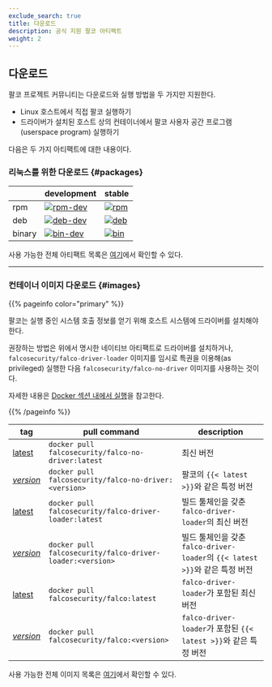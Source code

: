```yaml
---
exclude_search: true
title: 다운로드
description: 공식 지원 팔코 아티팩트
weight: 2
---
```


## 다운로드

팔코 프로젝트 커뮤니티는 다운로드와 실행 방법을 두 가지만 지원한다.

 - Linux 호스트에서 직접 팔코 실행하기
 - 드라이버가 설치된 호스트 상의 컨테이너에서 팔코 사용자 공간 프로그램(userspace program) 실행하기

다음은 두 가지 아티팩트에 대한 내용이다.

### 리눅스를 위한 다운로드 {#packages}

|        | development                                                                                                                 | stable                                                                                                              |
|--------|-----------------------------------------------------------------------------------------------------------------------------|---------------------------------------------------------------------------------------------------------------------|
| rpm    | [![rpm-dev](https://img.shields.io/badge/dynamic/xml?color=%2300aec7&style=flat-square&label=Falco&query=substring-before%28substring-after%28%28%2F%2A%5Bname%28%29%3D%27ListBucketResult%27%5D%2F%2A%5Bname%28%29%3D%27Contents%27%5D%29%5Blast%28%29%5D%2F%2A%5Bname%28%29%3D%27Key%27%5D%2C%22falco-%22%29%2C%22.asc%22%29&url=https%3A%2F%2Ffalco-distribution.s3-eu-west-1.amazonaws.com%2F%3Fprefix%3Dpackages%2Frpm-dev%2Ffalco-)][1] | [![rpm](https://img.shields.io/badge/dynamic/xml?color=%2300aec7&style=flat-square&label=Falco&query=substring-before%28substring-after%28%28%2F%2A%5Bname%28%29%3D%27ListBucketResult%27%5D%2F%2A%5Bname%28%29%3D%27Contents%27%5D%29%5Blast%28%29%5D%2F%2A%5Bname%28%29%3D%27Key%27%5D%2C%22falco-%22%29%2C%22.asc%22%29&url=https%3A%2F%2Ffalco-distribution.s3-eu-west-1.amazonaws.com%2F%3Fprefix%3Dpackages%2Frpm%2Ffalco-)][2] |
| deb    | [![deb-dev](https://img.shields.io/badge/dynamic/xml?color=%2300aec7&style=flat-square&label=Falco&query=substring-before%28substring-after%28%28%2F%2A%5Bname%28%29%3D%27ListBucketResult%27%5D%2F%2A%5Bname%28%29%3D%27Contents%27%5D%29%5Blast%28%29%5D%2F%2A%5Bname%28%29%3D%27Key%27%5D%2C%22falco-%22%29%2C%22.asc%22%29&url=https%3A%2F%2Ffalco-distribution.s3-eu-west-1.amazonaws.com%2F%3Fprefix%3Dpackages%2Fdeb-dev%2Fstable%2Ffalco-)][3] | [![deb](https://img.shields.io/badge/dynamic/xml?color=%2300aec7&style=flat-square&label=Falco&query=substring-before%28substring-after%28%28%2F%2A%5Bname%28%29%3D%27ListBucketResult%27%5D%2F%2A%5Bname%28%29%3D%27Contents%27%5D%29%5Blast%28%29%5D%2F%2A%5Bname%28%29%3D%27Key%27%5D%2C%22falco-%22%29%2C%22.asc%22%29&url=https%3A%2F%2Ffalco-distribution.s3-eu-west-1.amazonaws.com%2F%3Fprefix%3Dpackages%2Fdeb%2Fstable%2Ffalco-)][4] |
| binary | [![bin-dev](https://img.shields.io/badge/dynamic/xml?color=%2300aec7&style=flat-square&label=Falco&query=substring-after%28%28%2F%2A%5Bname%28%29%3D%27ListBucketResult%27%5D%2F%2A%5Bname%28%29%3D%27Contents%27%5D%29%5Blast%28%29%5D%2F%2A%5Bname%28%29%3D%27Key%27%5D%2C%20%22falco-%22%29&url=https%3A%2F%2Ffalco-distribution.s3-eu-west-1.amazonaws.com%2F%3Fprefix%3Dpackages%2Fbin-dev%2Fx86_64%2Ffalco-)][5] | [![bin](https://img.shields.io/badge/dynamic/xml?color=%2300aec7&style=flat-square&label=Falco&query=substring-after%28%28%2F%2A%5Bname%28%29%3D%27ListBucketResult%27%5D%2F%2A%5Bname%28%29%3D%27Contents%27%5D%29%5Blast%28%29%5D%2F%2A%5Bname%28%29%3D%27Key%27%5D%2C%20%22falco-%22%29&url=https%3A%2F%2Ffalco-distribution.s3-eu-west-1.amazonaws.com%2F%3Fprefix%3Dpackages%2Fbin%2Fx86_64%2Ffalco-)][6] |


사용 가능한 전체 아티팩트 목록은 [여기](https://download.falco.org/?prefix=packages)에서 확인할 수 있다.

---

### 컨테이너 이미지 다운로드 {#images}

{{% pageinfo color="primary" %}}

팔코는 실행 중인 시스템 호출 정보를 얻기 위해 호스트 시스템에 드라이버를 설치해야 한다.

권장하는 방법은 위에서 명시한 네이티브 아티팩트로 드라이버를 설치하거나, `falcosecurity/falco-driver-loader` 이미지를 임시로 특권을 이용해(as privileged) 실행한 다음 `falcosecurity/falco-no-driver` 이미지를 사용하는 것이다.

자세한 내용은 [Docker 섹션 내에서 실행](https://falco.org/docs/getting-started/running/#docker)을 참고한다.

{{% /pageinfo %}}

|tag | pull command | description |
|----|----------|-----------------|
|[latest](https://hub.docker.com/r/falcosecurity/falco-no-driver/tags)| `docker pull falcosecurity/falco-no-driver:latest` | 최신 버전 |
|[*version*](https://hub.docker.com/r/falcosecurity/falco-no-driver/tags)| `docker pull falcosecurity/falco-no-driver:<version>` | 팔코의 `{{< latest >}}`와 같은 특정 버전 |
|[latest](https://hub.docker.com/r/falcosecurity/falco-driver-loader/tags)| `docker pull falcosecurity/falco-driver-loader:latest` | 빌드 툴체인을 갖춘 `falco-driver-loader`의 최신 버전 |
|[*version*](https://hub.docker.com/r/falcosecurity/falco-driver-loader/tags)| `docker pull falcosecurity/falco-driver-loader:<version>` | 빌드 툴체인을 갖춘 `falco-driver-loader`의 `{{< latest >}}`와 같은 특정 버전 |
|[latest](https://hub.docker.com/r/falcosecurity/falco/tags)| `docker pull falcosecurity/falco:latest` | `falco-driver-loader`가 포함된 최신 버전 |
|[*version*](https://hub.docker.com/r/falcosecurity/falco/tags)| `docker pull falcosecurity/falco:<version>` | `falco-driver-loader`가 포함된 `{{< latest >}}`와 같은 특정 버전 |

사용 가능한 전체 이미지 목록은 [여기](https://github.com/falcosecurity/falco/tree/master/docker)에서 확인할 수 있다.

[1]: https://download.falco.org/?prefix=packages/rpm-dev/
[2]: https://download.falco.org/?prefix=packages/rpm/
[3]: https://download.falco.org/?prefix=packages/deb-dev/stable/
[4]: https://download.falco.org/?prefix=packages/deb/stable/
[5]: https://download.falco.org/?prefix=packages/bin-dev/x86_64/
[6]: https://download.falco.org/?prefix=packages/bin/x86_64/
